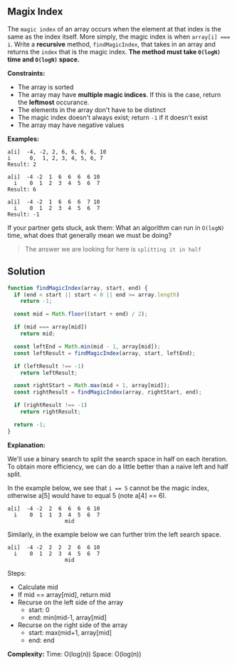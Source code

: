 ## Magix Index

The `magic index` of an array occurs when the element at that index is the same as the index itself. More simply, the magic index is when `array[i] === i`. Write a **recursive** method, `findMagicIndex`, that takes in an array and returns the `index` that is the magic index. **The method must take `O(logN)` time and `O(logN)` space.**

**Constraints:**
* The array is sorted
* The array may have **multiple magic indices**. If this is the case, return the **leftmost** occurance.
* The elements in the array don't have to be distinct
* The magic index doesn't always exist; return `-1` if it doesn't exist
* The array may have negative values

**Examples:**

```
a[i]  -4, -2, 2, 6, 6, 6, 6, 10
i      0,  1, 2, 3, 4, 5, 6, 7
Result: 2

a[i]  -4 -2  1  6  6  6  6 10
  i    0  1  2  3  4  5  6  7
Result: 6

a[i]  -4 -2  1  6  6  6  7 10
  i    0  1  2  3  4  5  6  7
Result: -1
```

If your partner gets stuck, ask them: What an algorithm can run in `O(logN)` time, what does that generally mean we must be doing?
> The answer we are looking for here is `splitting it in half`

## Solution

```js
function findMagicIndex(array, start, end) {
  if (end < start || start < 0 || end >= array.length)
    return -1;

  const mid = Math.floor((start + end) / 2);

  if (mid === array[mid])
    return mid;

  const leftEnd = Math.min(mid - 1, array[mid]);
  const leftResult = findMagicIndex(array, start, leftEnd);

  if (leftResult !== -1)
    return leftResult;

  const rightStart = Math.max(mid + 1, array[mid]);
  const rightResult = findMagicIndex(array, rightStart, end);

  if (rightResult !== -1)
    return rightResult;

  return -1;
}
```

**Explanation:**

We'll use a binary search to split the search space in half on each iteration. To obtain more efficiency, we can do a little better than a naive left and half split.

In the example below, we see that `i == 5` cannot be the magic index, otherwise a[5] would have to equal 5 (note a[4] == 6).

```
a[i]  -4 -2  2  6  6  6  6 10
  i    0  1  1  3  4  5  6  7
                  mid
```

Similarly, in the example below we can further trim the left search space.

```
a[i]  -4 -2  2  2  2  6  6 10
  i    0  1  2  3  4  5  6  7
                  mid
```
Steps:
* Calculate mid
* If mid == array[mid], return mid
* Recurse on the left side of the array
  * start: 0
  * end: min(mid-1, array[mid]
* Recurse on the right side of the array
  * start: max(mid+1, array[mid]
  * end: end

**Complexity:**
Time: O(log(n))
Space: O(log(n))
